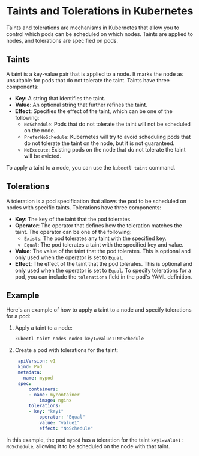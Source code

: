 # Taints and Tolerations in Kubernetes

Taints and tolerations are mechanisms in Kubernetes that allow you to control which pods can be scheduled on which nodes. Taints are applied to nodes, and tolerations are specified on pods.

## Taints

A taint is a key-value pair that is applied to a node. It marks the node as unsuitable for pods that do not tolerate the taint. Taints have three components:

- **Key**: A string that identifies the taint.
- **Value**: An optional string that further refines the taint.
- **Effect**: Specifies the effect of the taint, which can be one of the following:
  - `NoSchedule`: Pods that do not tolerate the taint will not be scheduled on the node.
  - `PreferNoSchedule`: Kubernetes will try to avoid scheduling pods that do not tolerate the taint on the node, but it is not guaranteed.
  - `NoExecute`: Existing pods on the node that do not tolerate the taint will be evicted.

To apply a taint to a node, you can use the `kubectl taint` command.

## Tolerations

A toleration is a pod specification that allows the pod to be scheduled on nodes with specific taints. Tolerations have three components:

- **Key**: The key of the taint that the pod tolerates.
- **Operator**: The operator that defines how the toleration matches the taint. The operator can be one of the following:
  - `Exists`: The pod tolerates any taint with the specified key.
  - `Equal`: The pod tolerates a taint with the specified key and value.
- **Value**: The value of the taint that the pod tolerates. This is optional and only used when the operator is set to `Equal`.
- **Effect**: The effect of the taint that the pod tolerates. This is optional and only used when the operator is set to `Equal`.
  To specify tolerations for a pod, you can include the `tolerations` field in the pod's YAML definition.

## Example

Here's an example of how to apply a taint to a node and specify tolerations for a pod:

1. Apply a taint to a node:

   ```shell
   kubectl taint nodes node1 key1=value1:NoSchedule
   ```

2. Create a pod with tolerations for the taint:

   ```yaml
    apiVersion: v1
    kind: Pod
    metadata:
      name: mypod
    spec:
        containers:
        - name: mycontainer
            image: nginx
        tolerations:
        - key: "key1"
            operator: "Equal"
            value: "value1"
            effect: "NoSchedule"
    ```
In this example, the pod `mypod` has a toleration for the taint `key1=value1:
NoSchedule`, allowing it to be scheduled on the node with that taint.
